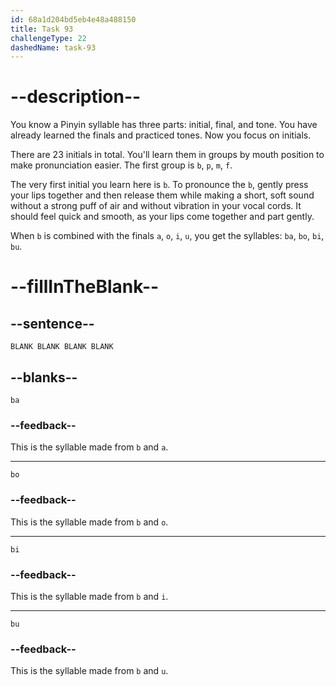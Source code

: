 ```yaml
---
id: 68a1d204bd5eb4e48a488150
title: Task 93
challengeType: 22
dashedName: task-93
---
```


<!-- (Audio) A: b, ba, bo, bi, bu -->

# --description--

You know a Pinyin syllable has three parts: initial, final, and tone. You have already learned the finals and practiced tones. Now you focus on initials.

There are 23 initials in total. You'll learn them in groups by mouth position to make pronunciation easier. The first group is `b`, `p`, `m`, `f`.

The very first initial you learn here is `b`. To pronounce the `b`, gently press your lips together and then release them while making a short, soft sound without a strong puff of air and without vibration in your vocal cords. It should feel quick and smooth, as your lips come together and part gently.

When `b` is combined with the finals `a`, `o`, `i`, `u`, you get the syllables: `ba`, `bo`, `bi`, `bu`.

# --fillInTheBlank--

## --sentence--

`BLANK BLANK BLANK BLANK`

## --blanks--

`ba`

### --feedback--

This is the syllable made from `b` and `a`.

---

`bo`

### --feedback--

This is the syllable made from `b` and `o`.

---

`bi`

### --feedback--

This is the syllable made from `b` and `i`.

---

`bu`

### --feedback--

This is the syllable made from `b` and `u`.
